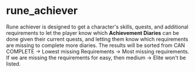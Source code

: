 # rune_achiever
Rune achiever is designed to get a character's skills, quests, and additional requirements to let the player know
which **Achievement Diaries** can be done given their current quests, and letting them know which requirements are missing
to complete more diaries.  The results will be sorted from CAN COMPLETE -> Lowest missing Requirements -> Most missing requirements.
If we are missing the requirements for easy, then medium -> Elite won't be listed.
